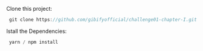 Clone this project:

```js
 git clone https://github.com/gibifyofficial/challenge01-chapter-I.git
```
Istall the Dependencies:

```js
 yarn / npm install
```
